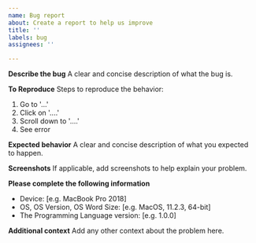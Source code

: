 ```yaml
---
name: Bug report
about: Create a report to help us improve
title: ''
labels: bug
assignees: ''

---
```


**Describe the bug**
A clear and concise description of what the bug is.

**To Reproduce**
Steps to reproduce the behavior:
1. Go to '...'
2. Click on '....'
3. Scroll down to '....'
4. See error

**Expected behavior**
A clear and concise description of what you expected to happen.

**Screenshots**
If applicable, add screenshots to help explain your problem.

**Please complete the following information**
- Device: [e.g. MacBook Pro 2018]
- OS, OS Version, OS Word Size: [e.g. MacOS, 11.2.3, 64-bit]
- The Programming Language version: [e.g. 1.0.0]

**Additional context**
Add any other context about the problem here.
